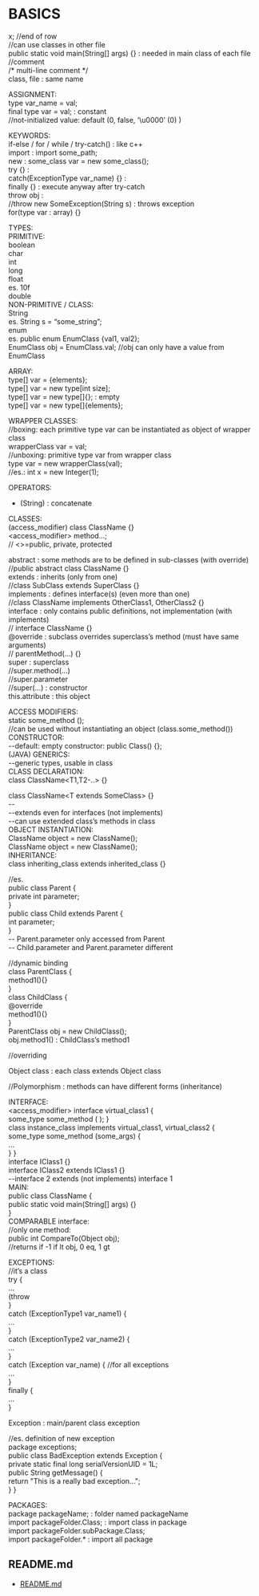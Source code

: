 # BASICS  
  
x;	//end of row  
//can use classes in other file  
public static void main(String[] args) {}	: needed in main class of each file  
//comment  
/* multi-line comment */  
class, file : same name  
  
ASSIGNMENT:  
type var_name = val;  
final type var = val;	: constant  
//not-initialized value: default (0, false, ‘\u0000’ (0) )  
  
KEYWORDS:  
if-else / for / while / try-catch() : like c++  
import	: import some_path;  
new	: some_class var = new some_class();  
try {}	:  
catch(ExceptionType var_name) {} :  
finally {}	: execute anyway after try-catch  
throw obj	:  
	//throw new SomeException(String s) : throws exception  
for(type var : array) {}  
  
TYPES:  
PRIMITIVE:  
boolean  
char  
int  
long  
float  
	es. 10f  
double  
NON-PRIMITIVE / CLASS:  
String  
	es. String s = “some_string”;  
enum  
	es. public enum EnumClass {val1, val2};  
	EnumClass obj = EnumClass.val;	//obj can only have a value from EnumClass  
  
ARRAY:  
type[] var = {elements};  
type[] var = new type[int size];  
type[] var = new type[]{};		: empty  
type[] var = new type[]{elements};  
  
WRAPPER CLASSES:  
//boxing: each primitive type var can be instantiated as object of wrapper class  
wrapperClass var = val;  
//unboxing: primitive type var from wrapper class  
type var = new wrapperClass(val);  
	//es.: int x = new Integer(1);  
  
OPERATORS:  
+ (String) : concatenate  
  
CLASSES:  
(access_modifier) class ClassName {}  
<access_modifier> method…;  
	// <>=public, private, protected  
  
abstract	: some methods are to be defined in sub-classes (with override)  
		//public abstract class ClassName {}  
extends	: inherits (only from one)  
		//class SubClass extends SuperClass {}  
implements	: defines interface(s) (even more than one)  
		//class ClassName implements OtherClass1, OtherClass2 {}  
interface	: only contains public definitions, not implementation (with implements)  
		//<access-modifier> interface ClassName {}  
@override	: subclass overrides superclass’s method (must have same arguments)  
//<access-modifier> <type> parentMethod(...) {}  
super		: superclass  
		//super.method(...)  
		//super.parameter  
		//super(...)	: constructor  
this.attribute	: this object  
  
ACCESS MODIFIERS:  
static some_method ();  
//can be used without instantiating an object (class.some_method())  
CONSTRUCTOR:  
--default: empty constructor: public Class() {};  
(JAVA) GENERICS:  
--generic types, usable in class  
CLASS DECLARATION:  
class ClassName<T1,T2-..> {}  
  
class ClassName<T extends SomeClass<T>> {}  
	--  
	--extends even for interfaces (not implements)  
	--can use extended class’s methods in class  
OBJECT INSTANTIATION:  
ClassName<Type> object = new ClassName<Type>();  
ClassName<Type> object = new ClassName();  
INHERITANCE:  
class inheriting_class extends inherited_class {}  
  
//es.  
public class Parent {  
	private int parameter;  
}  
public class Child extends Parent {  
	int parameter;  
}  
-- Parent.parameter only accessed from Parent  
-- Child.parameter and Parent.parameter different  
  
//dynamic binding  
class ParentClass {  
	method1(){}  
}  
class ChildClass {  
	@override  
	method1(){}  
}  
ParentClass obj = new ChildClass();  
obj.method1()			: ChildClass’s method1  
  
//overriding  
  
Object class : each class extends Object class  
  
//Polymorphism : methods can have different forms (inheritance)  
  
INTERFACE:  
<access_modifier> interface virtual_class1 {  
	some_type some_method ( ); }  
class instance_class implements virtual_class1, virtual_class2 {  
	some_type some_method (some_args) {  
		…  
} }  
interface IClass1 {}  
interface IClass2 extends IClass1 {}  
	--interface 2 extends (not implements) interface 1  
MAIN:  
public class ClassName {  
public static void main(String[] args) {}  
}  
COMPARABLE interface:  
//only one method:  
public int CompareTo(Object obj);  
	//returns if -1 if lt obj, 0 eq, 1 gt  
  
  
EXCEPTIONS:  
//it’s a class  
try {  
	…  
	(throw  
}  
catch (ExceptionType1 var_name1) {  
	…  
}  
catch (ExceptionType2 var_name2) {  
	…  
}  
catch (Exception var_name) {	//for all exceptions  
	…  
}  
finally {  
	…  
}  
  
  
Exception : main/parent class exception  
  
//es. definition of new exception  
package exceptions;  
public class BadException extends Exception {  
private static final long serialVersionUID = 1L;  
public String getMessage() {  
return "This is a really bad exception...";  
} }  
  
  
PACKAGES:  
package packageName;		: folder named packageName  
import packageFolder.Class;		: import class in package  
import packageFolder.subPackage.Class;  
import packageFolder.*		: import all package  


## README.md  
*	[README.md](./README.md)  

